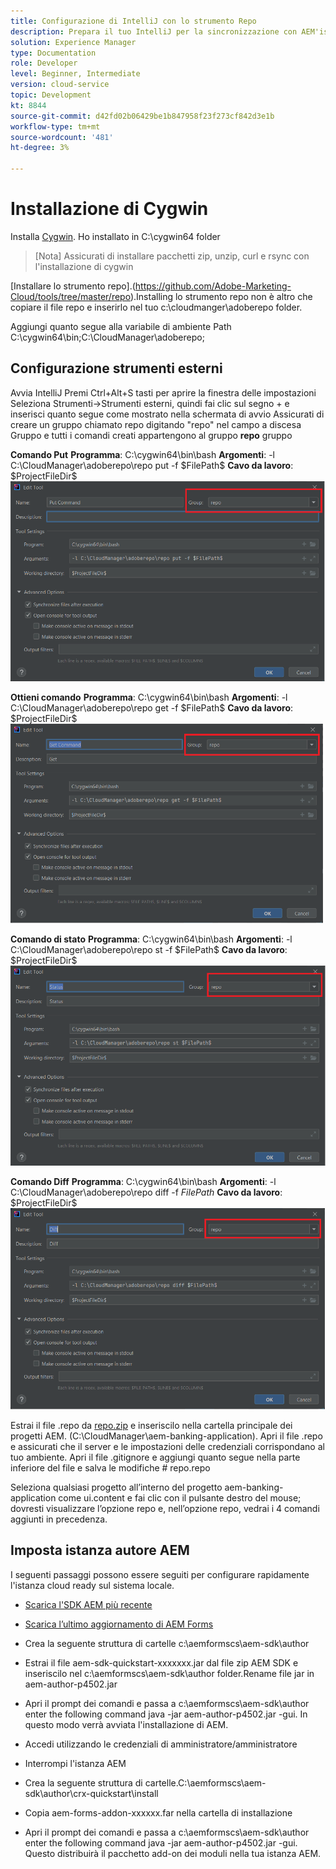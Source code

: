 ```yaml
---
title: Configurazione di IntelliJ con lo strumento Repo
description: Prepara il tuo IntelliJ per la sincronizzazione con AEM'istanza cloud ready
solution: Experience Manager
type: Documentation
role: Developer
level: Beginner, Intermediate
version: cloud-service
topic: Development
kt: 8844
source-git-commit: d42fd02b06429be1b847958f23f273cf842d3e1b
workflow-type: tm+mt
source-wordcount: '481'
ht-degree: 3%

---
```


# Installazione di Cygwin

Installa [Cygwin](https://www.cygwin.com/). Ho installato in C:\cygwin64 folder
>[Nota]
> Assicurati di installare pacchetti zip, unzip, curl e rsync con l&#39;installazione di cygwin

[Installare lo strumento repo].(https://github.com/Adobe-Marketing-Cloud/tools/tree/master/repo).Installing lo strumento repo non è altro che copiare il file repo e inserirlo nel tuo c:\cloudmanger\adoberepo folder.

Aggiungi quanto segue alla variabile di ambiente Path C:\cygwin64\bin;C:\CloudManager\adoberepo;

## Configurazione strumenti esterni

Avvia IntelliJ Premi Ctrl+Alt+S tasti per aprire la finestra delle impostazioni Seleziona Strumenti->Strumenti esterni, quindi fai clic sul segno + e inserisci quanto segue come mostrato nella schermata di avvio Assicurati di creare un gruppo chiamato repo digitando &quot;repo&quot; nel campo a discesa Gruppo e tutti i comandi creati appartengono al gruppo **repo** gruppo

**Comando Put**
**Programma**: C:\cygwin64\bin\bash
**Argomenti**: -l C:\CloudManager\adoberepo\repo put -f \$FilePath\$
**Cavo da lavoro**: \$ProjectFileDir\$
![comando](assets/put-command.png)

**Ottieni comando**
**Programma**: C:\cygwin64\bin\bash
**Argomenti**: -l C:\CloudManager\adoberepo\repo get -f \$FilePath\$
**Cavo da lavoro**: \$ProjectFileDir\$
![get-command](assets/get-command.png)

**Comando di stato**
**Programma**: C:\cygwin64\bin\bash
**Argomenti**: -l C:\CloudManager\adoberepo\repo st -f \$FilePath\$
**Cavo da lavoro**: \$ProjectFileDir\$
![status-comando](assets/status-command.png)

**Comando Diff**
**Programma**: C:\cygwin64\bin\bash
**Argomenti**: -l C:\CloudManager\adoberepo\repo diff -f $FilePath$
**Cavo da lavoro**: \$ProjectFileDir\$
![diff-command](assets/diff-command.png)

Estrai il file .repo da [repo.zip](assets/repo.zip) e inseriscilo nella cartella principale dei progetti AEM. (C:\CloudManager\aem-banking-application). Apri il file .repo e assicurati che il server e le impostazioni delle credenziali corrispondano al tuo ambiente.
Apri il file .gitignore e aggiungi quanto segue nella parte inferiore del file e salva le modifiche \# repo.repo

Seleziona qualsiasi progetto all’interno del progetto aem-banking-application come ui.content e fai clic con il pulsante destro del mouse; dovresti visualizzare l’opzione repo e, nell’opzione repo, vedrai i 4 comandi aggiunti in precedenza.

## Imposta istanza autore AEM

I seguenti passaggi possono essere seguiti per configurare rapidamente l&#39;istanza cloud ready sul sistema locale.
* [Scarica l&#39;SDK AEM più recente](https://experience.adobe.com/#/downloads/content/software-distribution/it/aemcloud.html)

* [Scarica l’ultimo aggiornamento di AEM Forms](https://experience.adobe.com/#/downloads/content/software-distribution/en/aemcloud.html)

* Crea la seguente struttura di cartelle c:\aemformscs\aem-sdk\author

* Estrai il file aem-sdk-quickstart-xxxxxxx.jar dal file zip AEM SDK e inseriscilo nel c:\aemformscs\aem-sdk\author folder.Rename file jar in aem-author-p4502.jar

* Apri il prompt dei comandi e passa a c:\aemformscs\aem-sdk\author enter the following command java -jar aem-author-p4502.jar -gui. In questo modo verrà avviata l&#39;installazione di AEM.
* Accedi utilizzando le credenziali di amministratore/amministratore
* Interrompi l&#39;istanza AEM
* Crea la seguente struttura di cartelle.C:\aemformscs\aem-sdk\author\crx-quickstart\install
* Copia aem-forms-addon-xxxxxx.far nella cartella di installazione
* Apri il prompt dei comandi e passa a c:\aemformscs\aem-sdk\author enter the following command java -jar aem-author-p4502.jar -gui. Questo distribuirà il pacchetto add-on dei moduli nella tua istanza AEM.



















